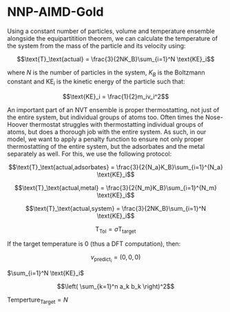 # NNP-AIMD-Gold

Using a constant number of particles, volume and temperature ensemble alongside the equipartitition theorem, we can calculate the temperature of the system from the mass of the particle and its velocity using:

$$\text{T}_\text{actual}  = \frac{3}{2NK_B}\sum_{i=1}^N \text{KE}_i$$

where $N$ is the number of particles in the system, $K_B$ is the Boltzmann constant and $\text{KE}_{i}$ is the kinetic energy of the particle such that:

$$\text{KE}_i = \frac{1}{2}m_iv_i^2$$

An important part of an NVT ensemble is proper thermostatting, not just of the entire system, but individual groups of atoms too. Often times the Nose-Hoover thermostat struggles with thermostatting individual groups of atoms, but does a thorough job with the entire system. As such, in our model, we want to apply a penalty function to ensure not only proper thermostatting of the entire system, but the adsorbates and the metal separately as well. For this, we use the following protocol:

$$\text{T}_\text{actual,adsorbates} = \frac{3}{2{N_a}K_B}\sum_{i=1}^{N_a} \text{KE}_i$$

$$\text{T}_\text{actual,metal} = \frac{3}{2{N_m}K_B}\sum_{i=1}^{N_m} \text{KE}_i$$

$$\text{T}_\text{actual,system} = \frac{3}{2NK_B}\sum_{i=1}^N \text{KE}_i$$

$$\text{T}_\text{Tol} = \sigma\text{T}_\text{target}$$

If the target temperature is 0 (thus a DFT computation), then:

$$v_{\text{predict}_i} = (0, 0, 0)$$


$\sum_{i=1}^N \text{KE}_i$

$$\left( \sum_{k=1}^n a_k b_k \right)^2$$

$\text{Temperture}_\text{Target} = N$
